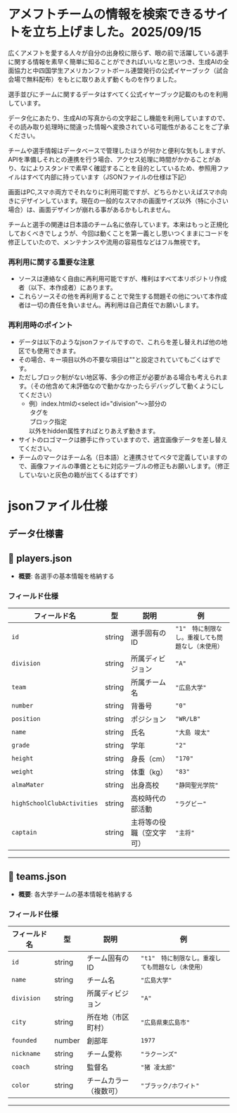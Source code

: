 # アメフトチームの情報を検索できるサイトを立ち上げました。2025/09/15

広くアメフトを愛する人々が自分の出身校に限らず、眼の前で活躍している選手に関する情報を素早く簡単に知ることができればいいなと思いつき、生成AIの全面協力と中四国学生アメリカンフットボール連盟発行の公式イヤーブック（試合会場で無料配布）をもとに取りあえず動くものを作りました。

選手並びにチームに関するデータはすべてく公式イヤーブック記載のものを利用しています。

データ化にあたり、生成AIの写真からの文字起こし機能を利用していますので、その読み取り処理時に間違った情報へ変換されている可能性があることをご了承ください。

チームや選手情報はデータベースで管理したほうが何かと便利な気もしますが、APIを準備しそれとの連携を行う場合、アクセス処理に時間がかかることがあり、なによりスタンドで素早く確認することを目的としているため、参照用ファイルはすべて内部に持っています（JSONファイルの仕様は下記）

画面はPC,スマホ両方でそれなりに利用可能ですが、どちらかといえばスマホ向きにデザインしています。現在の一般的なスマホの画面サイズ以外（特に小さい場合）は、画面デザインが崩れる事があるかもしれません。

チームと選手の関連は日本語のチーム名に依存しています。本来はもっと正規化しておくべきでしょうが、今回は動くことを第一義とし思いつくままにコードを修正していたので、メンテナンスや流用の容易性などはフル無視です。

### 再利用に関する重要な注意
- ソースは連絡なく自由に再利用可能ですが、権利はすべて本リポジトリ作成者（以下、本作成者）にあります。
- これらソースその他を再利用することで発生する問題その他について本作成者は一切の責任を負いません。再利用は自己責任でお願いします。

### 再利用時のポイント
- データは以下のようなjsonファイルですので、これらを差し替えれば他の地区でも使用できます。
- その場合、キー項目以外の不要な項目は""と設定されていてもごくはずです。
- ただしブロック制がない地区等、多少の修正が必要がある場合も考えられます。（その他含めて未評価なので動かなかったらデバッグして動くようにしてください）
  - 例）index.htmlの<select id="division"〜>部分の<option>タグを  <option value="" selected>ブロック指定</option> 以外をhidden属性すればとりあえず動きます。
- サイトのロゴマークは勝手に作っていますので、適宜画像データを差し替えてください。
- チームのマークはチーム名（日本語）と連携させてベタで定義していますので、画像ファイルの準備とともに対応テーブルの修正もお願いします。（修正していないと灰色の箱が出てくるはずです）

# jsonファイル仕様
## データ仕様書

## 📄 players.json

* **概要**: 各選手の基本情報を格納する

### フィールド仕様

| フィールド名                     | 型      | 説明           | 例          |
| -------------------------- | ------ | ------------ | ---------- |
| `id`                       | string | 選手固有のID      | `"1"　特に制限なし。重複しても問題なし（未使用）`      |
| `division`                 | string | 所属ディビジョン     | `"A"`      |
| `team`                     | string | 所属チーム名       | `"広島大学"`   |
| `number`                   | string | 背番号          | `"0"`      |
| `position`                 | string | ポジション   | `"WR/LB"`  |
| `name`                     | string | 氏名           | `"大島 竣太"`  |
| `grade`                    | string | 学年           | `"2"`      |
| `height`                   | string | 身長（cm）       | `"170"`    |
| `weight`                   | string | 体重（kg）       | `"83"`     |
| `almaMater`                | string | 出身高校         | `"静岡聖光学院"` |
| `highSchoolClubActivities` | string | 高校時代の部活動     | `"ラグビー"`   |
| `captain`                  | string | 主将等の役職（空文字可） | `"主将"`     |

---

## 📄 teams.json

* **概要**: 各大学チームの基本情報を格納する

### フィールド仕様

| フィールド名     | 型      | 説明          | 例             |
| ---------- | ------ | ----------- | ------------- |
| `id`       | string | チーム固有のID    | `"t1"　特に制限なし。重複しても問題なし（未使用）`        |
| `name`     | string | チーム名        | `"広島大学"`      |
| `division` | string | 所属ディビジョン    | `"A"`         |
| `city`     | string | 所在地（市区町村）   | `"広島県東広島市"`   |
| `founded`  | number | 創部年         | `1977`        |
| `nickname` | string | チーム愛称       | `"ラクーンズ"`     |
| `coach`    | string | 監督名         | `"猪 凌太郎"`     |
| `color`    | string | チームカラー（複数可） | `"ブラック/ホワイト"` |

---

